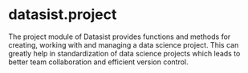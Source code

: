 # datasist.project

The project module of Datasist provides functions and methods for creating, working with and managing a data science project. This can greatly help in standardization of data science projects which leads to better team collaboration and efficient version control. 



